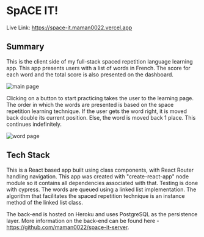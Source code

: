 # SpACE IT!
Live Link: https://space-it.maman0022.vercel.app
  
## Summary  
This is the client side of my full-stack spaced repetition language learning app. This app presents users with a list of words in French. The score for each word and the total score is also presented on the dashboard.  

![main page](https://i.ibb.co/RDRF032/dashboard.png)  
  
Clicking on a button to start practicing takes the user to the learning page. The order in which the words are presented is based on the space repetition learning technique. If the user gets the word right, it is moved back double its current position. Else, the word is moved back 1 place. This continues indefinitely.  

![word page](https://i.ibb.co/Qd10DyZ/learning.png)  
  
## Tech Stack  
This is a React based app built using class components, with React Router handling navigation. This app was created with "create-react-app" node module so it contains all dependencies associated with that. Testing is done with cypress. The words are queued using a linked list implementation. The algorithm that facilitates the spaced repetition technique is an instance method of the linked list class.  
 
The back-end is hosted on Heroku and uses PostgreSQL as the persistence layer. More information on the back-end can be found here - https://github.com/maman0022/space-it-server.
